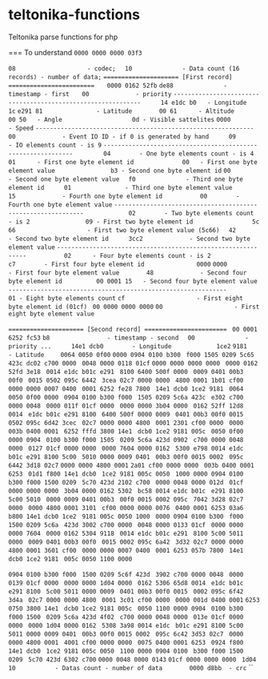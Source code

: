 # teltonika-functions
Teltonika parse functions for php


===
To understand
``0000 0000 0000 03f3``

``08					- codec;``
``  10 				- Data count (16 records) - number of data;``
``===================== [First record] ========================``
``	 0000 0162 52fb``
``de88 				- timestamp - first``
``	 00				- priority``
``-------------------------------------------------------------``
``	   14 e1dc b0   - Longitude``
``	             1c``
``e291 81				- Latitude``
``       00 61		- Altitude``
``       		00 50	- Angle``
``       			 0d - Visible sattelites``
``0000 				- Speed``
``-------------------------------------------------------------``
``	 00				- Event IO ID - if 0 is generated by hand``
``	   09 			- IO elements count - is 9``
``-------------------------------------------------------------``
``	   	  04		- One byte elements count - is 4``
``	   	    01 		- First one byte element id``
``	   	       00   - First one byte element value``
``	   	         b3 - Second one byte element id``
``00					- Second one byte element value``
``  f0 				- Third one byte element id``
``     01				- Third one byte element value``
``       15 			- Fourth one byte element id``
``          00        - Fourth one byte element value``
``-------------------------------------------------------------``
``            02 		- Two byte elements count - is 2``
``               09	- First two byte element id``
``                 5c ``
``66					- First two byte element value (5c66)``
``  42 				- Second two byte element id``
``     3cc2 			- Second two byte element value``
``-------------------------------------------------------------``
``          02		- Four byte elements count - is 2``
``            c7 		- First four byte element id``
``               0000 ``
``0000 	     		- First four byte element value``
``  	 48				- Second four byte element id``
``  	   00 0001 15	- Second four byte element value``
``-------------------------------------------------------------``
``  	             01 - Eight byte elements count``
``cf 					- First eight byte element id (01cf)``
``  00 0000 0000 0000 ``
``00					- First eight byte element value``

``===================== [Second record] =======================``
``  00 0001 6252 fc53 ``
``b8   				- timestamp - second``
``  00 				- priority ...``
``     14e1 dcb0 		- Longitude``
``     		   1ce2 ``
``9181				- Latitude``
``     0064 0050 0f00 ``
``0000 0904 0100 b300 ``
``f000 1505 0209 5c65 ``
``423c dc02 c700 0000 ``
``0048 0000 0118 01cf``
``0000 0000 0000 0000 ``
``0000 0162 52fd 3e18 ``
``0014 e1dc b01c e291 ``
``8100 6400 500f 0000 ``
``0009 0401 00b3 00f0 ``
``0015 0502 095c 6442 ``
``3cea 02c7 0000 0000 ``
``4800 0001 1b01 cf00 ``
``0000 0000 0007 0400 ``
``0001 6252 fe28 7800 ``
``14e1 dcb0 1ce2 9181 ``
``0064 0050 0f00 0000 ``
``0904 0100 b300 f000 ``
``1505 0209 5c6a 423c ``
``e302 c700 0000 0048 ``
``0000 011f 01cf 0000 ``
``0000 0000 3b04 0000 ``
``0162 52ff 12d8 0014 ``
``e1dc b01c e291 8100 ``
``6400 500f 0000 0009 ``
``0401 00b3 00f0 0015 ``
``0502 095c 6d42 3cec ``
``02c7 0000 0000 4800 ``
``0001 2301 cf00 0000 ``
``0000 003b 0400 0001 ``
``6252 fffd 3800 14e1 ``
``dcb0 1ce2 9181 005c ``
``0050 0f00 0000 0904 ``
``0100 b300 f000 1505 ``
``0209 5c6a 423d 0902 ``
``c700 0000 0048 0000 ``
``0127 01cf 0000 0000 ``
``0000 7604 0000 0162 ``
``5300 e798 0014 e1dc ``
``b01c e291 8100 5c00 ``
``5010 0000 0009 0401 ``
``00b3 00f0 0015 0002 ``
``095c 6442 3d18 02c7``
``0000 0000 4800 0001``
``2a01 cf00 0000 0000 ``
``003b 0400 0001 6253 ``
``01d1 f800 14e1 dcb0 ``
``1ce2 9181 005c 0050 ``
``1000 0000 0904 0100 ``
``b300 f000 1500 0209 ``
``5c70 423d 2102 c700 ``
``0000 0048 0000 012d ``
``01cf 0000 0000 0000 ``
``3b04 0000 0162 5302 ``
``bc58 0014 e1dc b01c ``
``e291 8100 5c00 5010 ``
``0000 0009 0401 00b3 ``
``00f0 0015 0002 095c ``
``7042 3d28 02c7 0000 ``
``0000 4800 0001 3101 ``
``cf00 0000 0000 0076 ``
``0400 0001 6253 03a6 ``
``b800 14e1 dcb0 1ce2 ``
``9181 005c 0050 1000 ``
``0000 0904 0100 b300 ``
``f000 1500 0209 5c6a ``
``423d 3002 c700 0000 ``
``0048 0000 0133 01cf ``
``0000 0000 0000 7604 ``
``0000 0162 5304 9118 ``
``0014 e1dc b01c e291 ``
``8100 5c00 5011 0000 ``
``0009 0401 00b3 00f0 ``
``0015 0002 095c 6a42 ``
``3d32 02c7 0000 0000 ``
``4800 0001 3601 cf00 ``
``0000 0000 0007 0400 ``
``0001 6253 057b 7800 ``
``14e1 dcb0 1ce2 9181 ``
``005c 0050 1100 0000 ``

``0904 0100 b300 f000 ``
``1500 0209 5c6f 423d ``
``3902 c700 0000 0048 ``
``0000 0139 01cf 0000 ``
``0000 0000 1d04 0000 ``
``0162 5306 65d8 0014 ``
``e1dc b01c e291 8100 ``
``5c00 5011 0000 0009 ``
``0401 00b3 00f0 0015 ``
``0002 095c 6f42 3d4a ``
``02c7 0000 0000 4800 ``
``0001 3c01 cf00 0000 ``
``0000 001d 0400 0001``
``6253 0750 3800 14e1 ``
``dcb0 1ce2 9181 005c ``
``0050 1100 0000 0904 ``
``0100 b300 f000 1500 ``
``0209 5c6a 423d 4f02 ``
``c700 0000 0048 0000 ``
``013e 01cf 0000 0000 ``
``0000 1d04 0000 0162 ``
``5308 3a98 0014 e1dc ``
``b01c e291 8100 5c00 ``
``5011 0000 0009 0401 ``
``00b3 00f0 0015 0002 ``
``095c 6c42 3d53 02c7 ``
``0000 0000 4800 0001 ``
``4001 cf00 0000 0000 ``
``0075 0400 0001 6253 ``
``0924 f800 14e1 dcb0 ``
``1ce2 9181 005c 0050 ``
``1100 0000 0904 0100 ``
``b300 f000 1500 0209 ``
``5c70 423d 6302 c700``
``0000 0048 0000 0143``
``01cf 0000 0000 0000 ``
``1d04 ``
``     10 			- Datas count - number of data``
``       0000 d8bb	- crc``
``
